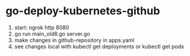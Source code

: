 # go-deploy-kubernetes-github

1. start: ngrok http 8080
2. go run main_old8.go server.go
3. make changes in github-repository in apps.yaml
4. see changes local with kubectl get deployments or kubectl get pods
